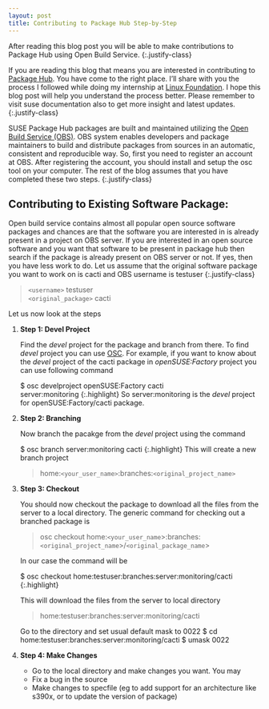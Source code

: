 ```yaml
---
layout: post
title: Contributing to Package Hub Step-by-Step
---
```


After reading this blog post you will be able to make contributions to Package Hub using Open Build Service.
{:.justify-class}

If you are reading this blog that means you are interested in contributing to [Package Hub](https://packagehub.suse.com). You have come to the right place. I’ll share with you the process I followed while doing my internship at [Linux Foundation](https://www.linuxfoundation.org/). I hope this blog post will help you understand the process better. Please remember to visit suse documentation also to get more insight and latest updates.
{:.justify-class}

SUSE Package Hub packages are built and maintained utilizing the [Open Build Service (OBS)](https://build.opensuse.org/). OBS system enables developers and package maintainers to build and distribute packages from sources in an automatic, consistent and reproducible way. So, first you need to register an account at OBS. After registering the account, you should install and setup the osc tool on your computer. The rest of the blog assumes that you have completed these two steps.
{:.justify-class}

## Contributing to Existing Software Package:

Open build service contains almost all popular open source software packages and chances are that the software you are interested in is already present in a project on OBS server. If you are interested in an open source software and you want that software to be present in package hub then search if the package is already present on OBS server or not. If yes, then you have less work to do. Let us assume that the original software package you want to work on is cacti and OBS username is testuser
{:.justify-class}

> `<username>` testuser <br/>
> `<original_package>` cacti


Let us now look at the steps 
1. **Step 1: Devel Project**

   Find the _devel_ project for the package and branch from there. To find _devel_ project you can use [OSC](https://en.opensuse.org/openSUSE:OSC). For example, if you want to know about the _devel_ project of the cacti package in _openSUSE:Factory_ project you can use following command
   
   $ osc develproject openSUSE:Factory cacti <br/>
   server:monitoring
   {:.highlight}
   So server:monitoring is the _devel_ project for openSUSE:Factory/cacti package.
2. **Step 2: Branching**
   
   Now branch the pacakge from the _devel_ project using the command
   
   $ osc branch server:monitoring cacti
   {:.highlight}
   This will create a new branch project 
   > home:`<your_user_name>`:branches:`<original_project_name>` 

3. **Step 3: Checkout**
   
   You should now checkout the package to download all the files from the server to a local directory. The generic command for checking out a branched package is 
   
   > osc checkout home:`<your_user_name`>:branches:`<original_project_name`>/`<original_package_name`>
   
   
   In our case the command will be
   
   $ osc checkout home:testuser:branches:server:monitoring/cacti
   {:.highlight}
   
   This will download the files from the server to local directory
   > home:testuser:branches:server:monitoring/cacti
   
   Go to the directory and set usual default mask to 0022
   $ cd home:testuser:branches:server:monitoring/cacti
   $ umask 0022

4. **Step 4: Make Changes**
     * Go to the local directory and make changes you want. You may
     * Fix a bug in the source
     * Make changes to specfile (eg to add support for an architecture like s390x, or to update the version of package)

